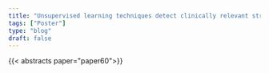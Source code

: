 ```yaml
---
title: "Unsupervised learning techniques detect clinically relevant structure in human gut microbiota"
tags: ["Poster"]
type: "blog"
draft: false
---
```


{{< abstracts paper="paper60">}}



